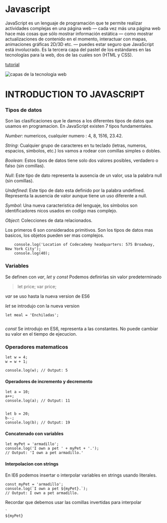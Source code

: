 # Javascript

JavaScript es un lenguaje de programación que te permite realizar actividades complejas en una página web —  cada vez más una página web hace más cosas que sólo mostrar información estática — como mostrar actualizaciones de contenido en el momento, interactuar con mapas, animaciones gráficas 2D/3D etc. — puedes estar seguro que JavaScript está involucrado. Es la tercera capa del pastel de los estándares en las tecnologías para la web, dos de las cuales son (HTML y CSS).



 [tutorial](https://developer.mozilla.org/es/docs/Learn/JavaScript/First_steps/Qu%C3%A9_es_JavaScript)


![capas de la tecnologia web](https://mdn.mozillademos.org/files/13502/cake.png?raw=true "Title")

# INTRODUCTION TO JAVASCRIPT


### Tipos de datos

Son las clasificaciones que le damos a los diferentes tipos de datos que usamos en programacion. En JavaScript existen 7 tipos fundamentales. 

_Number_: numericos, cualquier numero : 4, 8, 1516, 23.42.

_String_: Cualquier grupo de caracteres en tu teclado (letras, numeros, espacios, simbolos, etc.) los vamos a rodear con comillas simples o dobles.

_Boolean_: Estos tipos de datos tiene solo dos valores posibles, verdadero o falso (sin comillas). 

_Null_: Este tipo de dato representa la ausencia de un valor, usa la palabra null (sin comillas).

_Undefined_: Este tipo de dato esta definido por la palabra undefined. Representa la ausencia de valor aunque tiene un uso diferente a null.

_Symbol_: Una nueva caracteristica del lenguaje, los símbolos son identificadores nicos usados en codigo mas complejo.

_Object_: Colecciones de data relacionados.


Los primeros 6 son considerados primitivos. Son los tipos de datos mas basicos, los objetos pueden ser mas complejos. 

```
    console.log('Location of Codecademy headquarters: 575 Broadway, New York City');
    console.log(40);
```

### Variables

Se definen con _var_, _let_ y _const_
Podemos definirlas sin valor predeterminado
> let price; 
> var price;

_var_ se uso hasta la nueva version de ES6

_let_ se introdujo con la nueva version

```
let meal = 'Enchiladas';
 
```

_const_ Se introdujo en ES6, representa a las constantes. No puede cambiar su valor en el tiempo de ejecucion.


### Operadores matematicos
```
let w = 4;
w = w + 1;

console.log(w); // Output: 5
```
#### Operadores de incremento y decremento
```
let a = 10;
a++;
console.log(a); // Output: 11


let b = 20;
b--;
console.log(b); // Output: 19

```
#### Concatenado con variables
```
let myPet = 'armadillo';
console.log('I own a pet ' + myPet + '.'); 
// Output: 'I own a pet armadillo.'
```

#### Interpolacion con strings
En IE6 podemos insertar o interpolar variables en strings usando literales.

```
const myPet = 'armadillo';
console.log(`I own a pet ${myPet}.`);
// Output: I own a pet armadillo.
```
Recordar que debemos usar las comillas invertidas para interpolar
```
`
${myPet}

```


 



